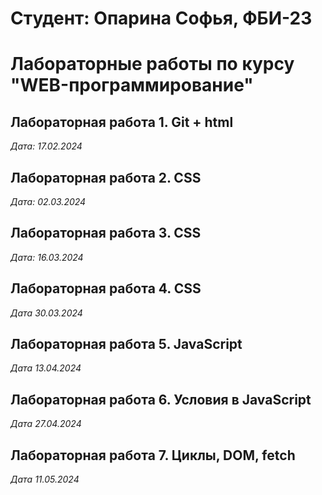 # Студент: Опарина Софья, ФБИ-23

# Лабораторные работы по курсу "WEB-программирование"

## Лабораторная работа 1. Git + html

*Дата: 17.02.2024*

## Лабораторная работа 2. CSS

*Дата: 02.03.2024*

## Лабораторная работа 3. CSS

*Дата: 16.03.2024*

## Лабораторная работа 4. CSS

*Дата 30.03.2024*

## Лабораторная работа 5. JavaScript

*Дата 13.04.2024*

## Лабораторная работа 6. Условия в JavaScript

*Дата 27.04.2024*

## Лабораторная работа 7. Циклы, DOM, fetch

*Дата 11.05.2024*

